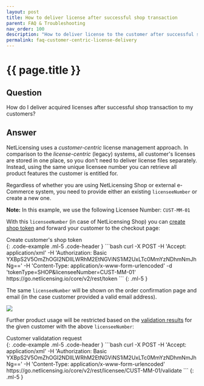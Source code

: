 ```yaml
---
layout: post
title: How to deliver license after successful shop transaction
parent: FAQ & Troubleshooting
nav_order: 100
description: "How to deliver license to the customer after successful shop transaction"
permalink: faq-customer-centric-license-delivery
---
```


{{ page.title }}
=============

## Question

How do I deliver acquired licenses after successful shop transaction to my customers?

## Answer

NetLicensing uses a *customer-centric* license management approach. In comparison to the *license-centric* (legacy) systems, all customer's licenses are stored in one place, so you don't need to deliver license files separately.
Instead, using the same unique licensee number you can retrieve all product features the customer is entitled for.

Regardless of whether you are using NetLicensing Shop or external e-Commerce system, you need to provide either an existing `licenseeNumber` or create a new one.

**Note:** In this example, we use the following Licensee Number: `CUST-MM-01`

With this `licenseeNumber` (in case of NetLicensing Shop) you can [create shop token](token-services#create-token) and forward your customer to the checkout page:

<div>Create customer's shop token</div>
{: .code-example .ml-5 .code-header }
```bash
curl -X POST -H 'Accept: application/xml' -H 'Authorization: Basic YXBpS2V5OmZhOGI2NDllLWRhM2EtNGViNS1iM2UxLTc0MmYzNDhmNmJhNg==' -H 'Content-Type: application/x-www-form-urlencoded' -d 'tokenType=SHOP&licenseeNumber=CUST-MM-01' https://go.netlicensing.io/core/v2/rest/token
```
{: .ml-5 }

The same `licenseeNumber` will be shown on the order confirmation page and email (in the case customer provided a valid email address).

<a href="assets/images/faq-customer-centric-license-delivery.png" class="imagelink" data-lightbox="multiple-licensing-models" data-title="Shop confirmation page" data-alt="Shop confirmation page">
  <img src="assets/images/faq-customer-centric-license-delivery.png" />
</a>

Further product usage will be restricted based on the [validation results](licensee-services#validate-licensee) for the given customer with the above `licenseeNumber`:

<div>Customer validatation request</div>
{: .code-example .ml-5 .code-header }
```bash
curl -X POST -H 'Accept: application/xml' -H 'Authorization: Basic YXBpS2V5OmZhOGI2NDllLWRhM2EtNGViNS1iM2UxLTc0MmYzNDhmNmJhNg==' -H 'Content-Type: application/x-www-form-urlencoded' https://go.netlicensing.io/core/v2/rest/licensee/CUST-MM-01/validate
```
{: .ml-5 }
